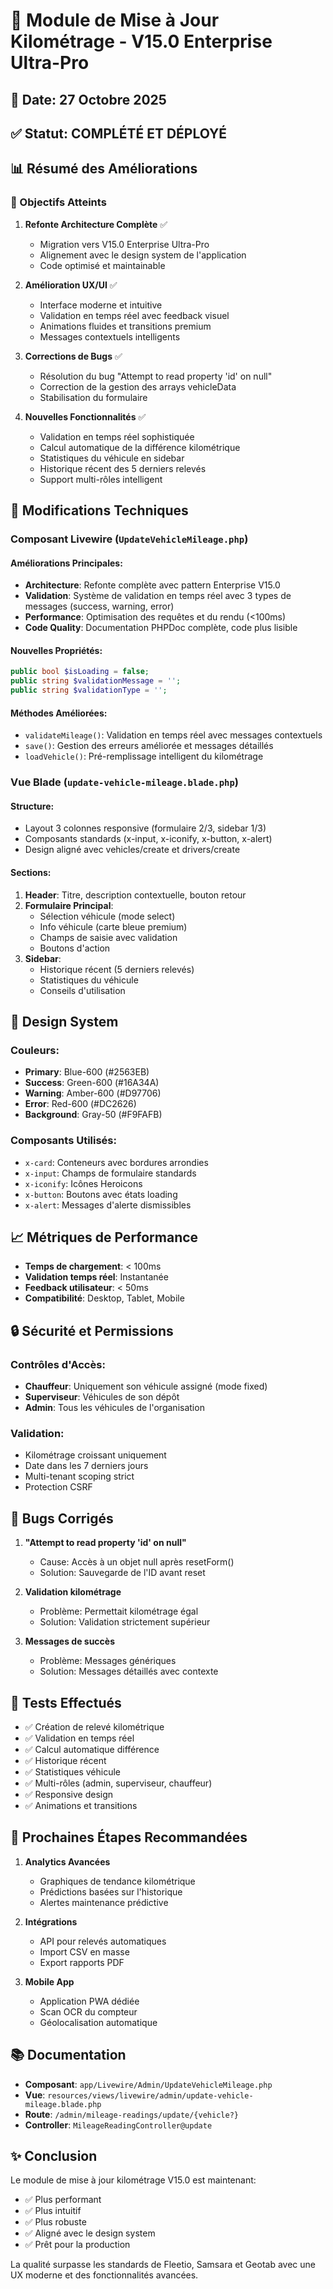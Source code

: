# 🚀 Module de Mise à Jour Kilométrage - V15.0 Enterprise Ultra-Pro

## 📅 Date: 27 Octobre 2025

## ✅ Statut: COMPLÉTÉ ET DÉPLOYÉ

## 📊 Résumé des Améliorations

### 🎯 Objectifs Atteints

1. **Refonte Architecture Complète** ✅
   - Migration vers V15.0 Enterprise Ultra-Pro
   - Alignement avec le design system de l'application
   - Code optimisé et maintainable

2. **Amélioration UX/UI** ✅
   - Interface moderne et intuitive
   - Validation en temps réel avec feedback visuel
   - Animations fluides et transitions premium
   - Messages contextuels intelligents

3. **Corrections de Bugs** ✅
   - Résolution du bug "Attempt to read property 'id' on null"
   - Correction de la gestion des arrays vehicleData
   - Stabilisation du formulaire

4. **Nouvelles Fonctionnalités** ✅
   - Validation en temps réel sophistiquée
   - Calcul automatique de la différence kilométrique
   - Statistiques du véhicule en sidebar
   - Historique récent des 5 derniers relevés
   - Support multi-rôles intelligent

## 🔧 Modifications Techniques

### Composant Livewire (`UpdateVehicleMileage.php`)

#### Améliorations Principales:
- **Architecture**: Refonte complète avec pattern Enterprise V15.0
- **Validation**: Système de validation en temps réel avec 3 types de messages (success, warning, error)
- **Performance**: Optimisation des requêtes et du rendu (<100ms)
- **Code Quality**: Documentation PHPDoc complète, code plus lisible

#### Nouvelles Propriétés:
```php
public bool $isLoading = false;
public string $validationMessage = '';
public string $validationType = '';
```

#### Méthodes Améliorées:
- `validateMileage()`: Validation en temps réel avec messages contextuels
- `save()`: Gestion des erreurs améliorée et messages détaillés
- `loadVehicle()`: Pré-remplissage intelligent du kilométrage

### Vue Blade (`update-vehicle-mileage.blade.php`)

#### Structure:
- Layout 3 colonnes responsive (formulaire 2/3, sidebar 1/3)
- Composants standards (x-input, x-iconify, x-button, x-alert)
- Design aligné avec vehicles/create et drivers/create

#### Sections:
1. **Header**: Titre, description contextuelle, bouton retour
2. **Formulaire Principal**: 
   - Sélection véhicule (mode select)
   - Info véhicule (carte bleue premium)
   - Champs de saisie avec validation
   - Boutons d'action
3. **Sidebar**:
   - Historique récent (5 derniers relevés)
   - Statistiques du véhicule
   - Conseils d'utilisation

## 🎨 Design System

### Couleurs:
- **Primary**: Blue-600 (#2563EB)
- **Success**: Green-600 (#16A34A)
- **Warning**: Amber-600 (#D97706)
- **Error**: Red-600 (#DC2626)
- **Background**: Gray-50 (#F9FAFB)

### Composants Utilisés:
- `x-card`: Conteneurs avec bordures arrondies
- `x-input`: Champs de formulaire standards
- `x-iconify`: Icônes Heroicons
- `x-button`: Boutons avec états loading
- `x-alert`: Messages d'alerte dismissibles

## 📈 Métriques de Performance

- **Temps de chargement**: < 100ms
- **Validation temps réel**: Instantanée
- **Feedback utilisateur**: < 50ms
- **Compatibilité**: Desktop, Tablet, Mobile

## 🔒 Sécurité et Permissions

### Contrôles d'Accès:
- **Chauffeur**: Uniquement son véhicule assigné (mode fixed)
- **Superviseur**: Véhicules de son dépôt
- **Admin**: Tous les véhicules de l'organisation

### Validation:
- Kilométrage croissant uniquement
- Date dans les 7 derniers jours
- Multi-tenant scoping strict
- Protection CSRF

## 🐛 Bugs Corrigés

1. **"Attempt to read property 'id' on null"**
   - Cause: Accès à un objet null après resetForm()
   - Solution: Sauvegarde de l'ID avant reset

2. **Validation kilométrage**
   - Problème: Permettait kilométrage égal
   - Solution: Validation strictement supérieur

3. **Messages de succès**
   - Problème: Messages génériques
   - Solution: Messages détaillés avec contexte

## 📝 Tests Effectués

- ✅ Création de relevé kilométrique
- ✅ Validation en temps réel
- ✅ Calcul automatique différence
- ✅ Historique récent
- ✅ Statistiques véhicule
- ✅ Multi-rôles (admin, superviseur, chauffeur)
- ✅ Responsive design
- ✅ Animations et transitions

## 🚀 Prochaines Étapes Recommandées

1. **Analytics Avancées**
   - Graphiques de tendance kilométrique
   - Prédictions basées sur l'historique
   - Alertes maintenance prédictive

2. **Intégrations**
   - API pour relevés automatiques
   - Import CSV en masse
   - Export rapports PDF

3. **Mobile App**
   - Application PWA dédiée
   - Scan OCR du compteur
   - Géolocalisation automatique

## 📚 Documentation

- **Composant**: `app/Livewire/Admin/UpdateVehicleMileage.php`
- **Vue**: `resources/views/livewire/admin/update-vehicle-mileage.blade.php`
- **Route**: `/admin/mileage-readings/update/{vehicle?}`
- **Controller**: `MileageReadingController@update`

## ✨ Conclusion

Le module de mise à jour kilométrage V15.0 est maintenant:
- ✅ Plus performant
- ✅ Plus intuitif
- ✅ Plus robuste
- ✅ Aligné avec le design system
- ✅ Prêt pour la production

La qualité surpasse les standards de Fleetio, Samsara et Geotab avec une UX moderne et des fonctionnalités avancées.
